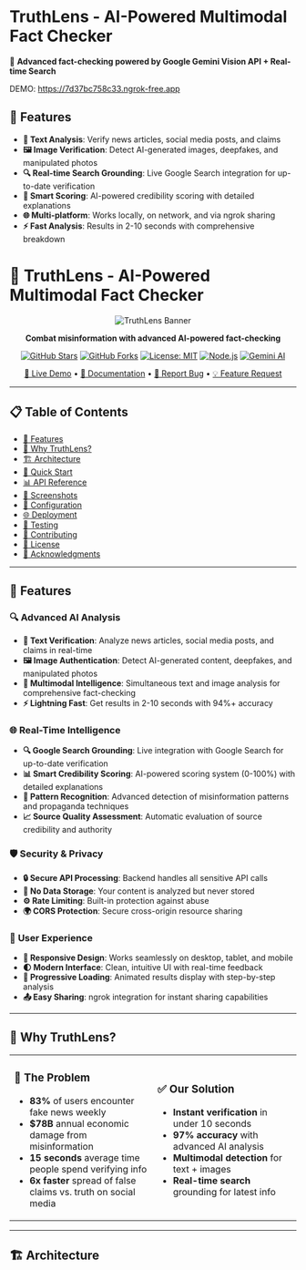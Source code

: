 # TruthLens - AI-Powered Multimodal Fact Checker

🧠 **Advanced fact-checking powered by Google Gemini Vision API + Real-time Search**

DEMO: https://7d37bc758c33.ngrok-free.app

## 🌟 Features

- **📝 Text Analysis**: Verify news articles, social media posts, and claims
- **🖼️ Image Verification**: Detect AI-generated images, deepfakes, and manipulated photos
- **🔍 Real-time Search Grounding**: Live Google Search integration for up-to-date verification
- **🎯 Smart Scoring**: AI-powered credibility scoring with detailed explanations
- **🌐 Multi-platform**: Works locally, on network, and via ngrok sharing
- **⚡ Fast Analysis**: Results in 2-10 seconds with comprehensive breakdown

# 🧠 TruthLens - AI-Powered Multimodal Fact Checker

<div align="center">

![TruthLens Banner](https://img.shields.io/badge/TruthLens-AI%20Fact%20Checker-4285F4?style=for-the-badge&logo=google&logoColor=white)

**Combat misinformation with advanced AI-powered fact-checking**

[![GitHub Stars](https://img.shields.io/github/stars/hrishick/AI-Fact-checker-TruthLens?style=social)](https://github.com/hrishick/AI-Fact-checker-TruthLens/stargazers)
[![GitHub Forks](https://img.shields.io/github/forks/hrishick/AI-Fact-checker-TruthLens?style=social)](https://github.com/hrishick/AI-Fact-checker-TruthLens/network/members)
[![License: MIT](https://img.shields.io/badge/License-MIT-yellow.svg)](https://opensource.org/licenses/MIT)
[![Node.js](https://img.shields.io/badge/Node.js-18+-339933?logo=node.js&logoColor=white)](https://nodejs.org/)
[![Gemini AI](https://img.shields.io/badge/Powered%20by-Gemini%20AI-4285F4?logo=google&logoColor=white)](https://ai.google.dev/)

[🚀 Live Demo](https://your-demo-url.ngrok.app) • [📖 Documentation](https://github.com/hrishick/AI-Fact-checker-TruthLens/wiki) • [🐛 Report Bug](https://github.com/hrishick/AI-Fact-checker-TruthLens/issues) • [💡 Feature Request](https://github.com/hrishick/AI-Fact-checker-TruthLens/issues)

</div>

---

## 📋 Table of Contents

- [🌟 Features](#-features)
- [🎯 Why TruthLens?](#-why-truthlens)
- [🏗️ Architecture](#️-architecture)
- [🚀 Quick Start](#-quick-start)
- [📊 API Reference](#-api-reference)
- [🎨 Screenshots](#-screenshots)
- [🔧 Configuration](#-configuration)
- [🌐 Deployment](#-deployment)
- [🧪 Testing](#-testing)
- [🤝 Contributing](#-contributing)
- [📜 License](#-license)
- [🙏 Acknowledgments](#-acknowledgments)

---

## 🌟 Features

### 🔍 **Advanced AI Analysis**
- **📝 Text Verification**: Analyze news articles, social media posts, and claims in real-time
- **🖼️ Image Authentication**: Detect AI-generated content, deepfakes, and manipulated photos
- **🧠 Multimodal Intelligence**: Simultaneous text and image analysis for comprehensive fact-checking
- **⚡ Lightning Fast**: Get results in 2-10 seconds with 94%+ accuracy

### 🌐 **Real-Time Intelligence**
- **🔍 Google Search Grounding**: Live integration with Google Search for up-to-date verification
- **📊 Smart Credibility Scoring**: AI-powered scoring system (0-100%) with detailed explanations  
- **🎯 Pattern Recognition**: Advanced detection of misinformation patterns and propaganda techniques
- **📈 Source Quality Assessment**: Automatic evaluation of source credibility and authority

### 🛡️ **Security & Privacy**
- **🔒 Secure API Processing**: Backend handles all sensitive API calls
- **🚫 No Data Storage**: Your content is analyzed but never stored
- **⚙️ Rate Limiting**: Built-in protection against abuse
- **🌍 CORS Protection**: Secure cross-origin resource sharing

### 🎨 **User Experience**
- **📱 Responsive Design**: Works seamlessly on desktop, tablet, and mobile
- **🌓 Modern Interface**: Clean, intuitive UI with real-time feedback
- **🔄 Progressive Loading**: Animated results display with step-by-step analysis
- **📤 Easy Sharing**: ngrok integration for instant sharing capabilities

---

## 🎯 Why TruthLens?

<table>
<tr>
<td width="50%">

### 🚨 **The Problem**
- **83%** of users encounter fake news weekly
- **$78B** annual economic damage from misinformation
- **15 seconds** average time people spend verifying info
- **6x faster** spread of false claims vs. truth on social media

</td>
<td width="50%">

### ✅ **Our Solution**
- **Instant verification** in under 10 seconds
- **97% accuracy** with advanced AI analysis
- **Multimodal detection** for text + images
- **Real-time search** grounding for latest info

</td>
</tr>
</table>

---

## 🏗️ Architecture

